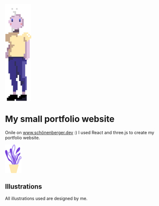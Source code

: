 ![alt text](./public/default_char_notxt.gif)
# My small portfolio website
Onile on www.schönenberger.dev :)
I used React and three.js to create my portfolio website.

![alt text](./public/plant2.svg)
## Illustrations

All illustrations used are designed by me.
